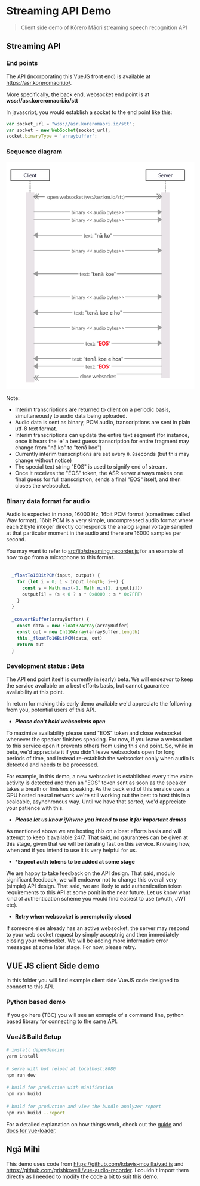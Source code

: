 # Streaming API Demo

> Client side demo of Kōrero Māori streaming speech recognition API 

## Streaming API 

### End points

The API (incorporating this VueJS front end) is available at https://asr.koreromaori.io/. 

More specifically, the back end, websocket end point is at **wss://asr.koreromaori.io/stt**

In javascript, you would establish a socket to the end point like this:

```javascript
var socket_url = "wss://asr.koreromaori.io/stt";
var socket = new WebSocket(socket_url);
socket.binaryType = 'arraybuffer';
```

### Sequence diagram 

![ASR Sequence Diagram](asr_sequence_diagram.png)

Note:
- Interim transcriptions are returned to client on a periodic basis, simultaneously to audio data being uploaded.
- Audio data is sent as binary, PCM audio, transcriptions are sent in plain utf-8 text format.
- Interim transcriptions can update the entire text segment (for instance, once it hears the 'e' a best guess transcription for entire fragment may change from "nā ko" to "tenā koe")
- Currently interim transcriptions are set every `0.8`seconds (but this may change without notice)
- The special text string "EOS" is used to signify end of stream. 
- Once it receives the "EOS" token, the ASR server always makes one final guess for full transcription, sends a final "EOS" itself, and then closes the websocket. 

### Binary data format for audio

Audio is expected in mono, 16000 Hz, 16bit PCM format (sometimes called Wav format). 16bit PCM is a very simple, uncompressed audio format where each 2 byte integer directly corresponds the analog signal voltage sampled at that particular moment in the audio and there are 16000 samples per second. 

You may want to refer to [src/lib/streaming_recorder.js](src/lib/streaming_recorder.js#L150) for an example of how to go from a microphone to this format.

```javascript 

  _floatTo16BitPCM(input, output) {
    for (let i = 0; i < input.length; i++) {
      const s = Math.max(-1, Math.min(1, input[i]))
      output[i] = (s < 0 ? s * 0x8000 : s * 0x7FFF)
    }
  }

  _convertBuffer(arrayBuffer) {
    const data = new Float32Array(arrayBuffer)
    const out = new Int16Array(arrayBuffer.length)
    this._floatTo16BitPCM(data, out)
    return out
  }
```


### Development status : Beta

The API end point itself is currently in (early) beta. We will endeavor to keep the service available on a best efforts basis, but cannot gaurantee availability at this point. 

In return for making this early demo available we'd appreciate the following from you, potential users of this API.

- ***Please don't hold websockets open***

To maximize availability please send "EOS" token and close websocket whenever the speaker finishes speaking. For now, if you leave a websocket to this service open it prevents others from using this end point. So, while in beta, we'd appreciate it if you didn't leave websockets open for long periods of time, and instead re-establish the websocket oonly when audio is detected and needs to be processed.

For example, in this demo, a new websocket is established every time voice activity is detected and then an "EOS" token sent as soon as the speaker takes a breath or finishes speaking. As the back end of this service uses a GPU hosted neural network we're still working out the best to host this in a scaleable, asynchronous way. Until we have that sorted, we'd appreciate your patience with this.

- ***Please let us know if/hwne you intend to use it for important demos***

As mentioned above we are hosting this on a best efforts basis and will attempt to keep it available 24/7. That said, no gaurantees can be given at this stage, given that we will be iterating fast on this service. Knowing how, when and if you intend to use it is very helpful for us.

- ***Expect auth tokens to be added at some stage**

We are happy to take feedback on the API design. That said, modulo significant feedback, we will endeavor not to change this overall very (simple) API design. That said, we are likely to add authentication token requirements to this API at some ponit in the near future. Let us know what kind of authentication scheme you would find easiest to use (oAuth, JWT etc).

- **Retry when websocket is peremptorily closed**

If someone else already has an active websocket, the server may respond to your web socket request by simply acceptnig and then immediately closing your websocket. We will be adding more informative error messages at some later stage. For now, please retry. 


## VUE JS client Side demo

In this folder you will find example client side VueJS code designed to connect to this API.

### Python based demo

If you go here (TBC) you will see an exmaple of a command line, python based library for connecting to the same API. 

### VueJS Build Setup

``` bash
# install dependencies
yarn install

# serve with hot reload at localhost:8080
npm run dev

# build for production with minification
npm run build

# build for production and view the bundle analyzer report
npm run build --report
```

For a detailed explanation on how things work, check out the [guide](http://vuejs-templates.github.io/webpack/) and [docs for vue-loader](http://vuejs.github.io/vue-loader).


## Ngā Mihi
This demo uses code from https://github.com/kdavis-mozilla/vad.js and https://github.com/grishkovelli/vue-audio-recorder. I couldn't import them directly as I needed to modify the code a bit to suit this demo.

